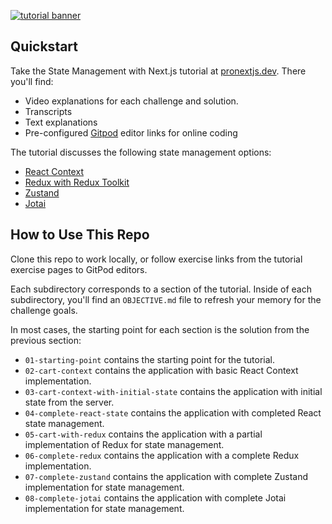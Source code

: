 <a href="https://www.pronextjs.dev/tutorials/state-management"><img src="https://res.cloudinary.com/dr0vx1dcs/image/upload/v1695232514/state-management-tutorial-readme_l1pau4.png" alt="tutorial banner" /></a>

## Quickstart

Take the State Management with Next.js tutorial at [pronextjs.dev](https://www.pronextjs.dev/tutorials/state-management). There you'll find:

* Video explanations for each challenge and solution.
* Transcripts
* Text explanations
* Pre-configured [Gitpod](https://www.gitpod.io/) editor links for online coding

The tutorial discusses the following state management options:

* [React Context](https://react.dev/learn/passing-data-deeply-with-context)
* [Redux with Redux Toolkit](https://redux-toolkit.js.org/)
* [Zustand](https://github.com/pmndrs/zustand)
* [Jotai](https://github.com/pmndrs/jotai)

## How to Use This Repo

Clone this repo to work locally, or follow exercise links from the tutorial exercise pages to GitPod editors.

Each subdirectory corresponds to a section of the tutorial. Inside of each subdirectory, you'll find an `OBJECTIVE.md` file to refresh your memory for the challenge goals.

In most cases, the starting point for each section is the solution from the previous section:

* `01-starting-point` contains the starting point for the tutorial.
* `02-cart-context` contains the application with basic React Context implementation.
* `03-cart-context-with-initial-state` contains the application with initial state from the server.
* `04-complete-react-state` contains the application with completed React state management.
* `05-cart-with-redux` contains the application with a partial implementation of Redux for state management.
* `06-complete-redux` contains the application with a complete Redux implementation.
* `07-complete-zustand` contains the application with complete Zustand implementation for state management.
* `08-complete-jotai` contains the application with complete Jotai implementation for state management.